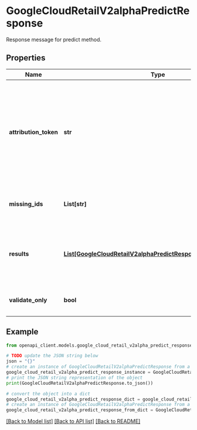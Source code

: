 # GoogleCloudRetailV2alphaPredictResponse

Response message for predict method.

## Properties

Name | Type | Description | Notes
------------ | ------------- | ------------- | -------------
**attribution_token** | **str** | A unique attribution token. This should be included in the UserEvent logs resulting from this recommendation, which enables accurate attribution of recommendation model performance. | [optional] 
**missing_ids** | **List[str]** | IDs of products in the request that were missing from the inventory. | [optional] 
**results** | [**List[GoogleCloudRetailV2alphaPredictResponsePredictionResult]**](GoogleCloudRetailV2alphaPredictResponsePredictionResult.md) | A list of recommended products. The order represents the ranking (from the most relevant product to the least). | [optional] 
**validate_only** | **bool** | True if the validateOnly property was set in the request. | [optional] 

## Example

```python
from openapi_client.models.google_cloud_retail_v2alpha_predict_response import GoogleCloudRetailV2alphaPredictResponse

# TODO update the JSON string below
json = "{}"
# create an instance of GoogleCloudRetailV2alphaPredictResponse from a JSON string
google_cloud_retail_v2alpha_predict_response_instance = GoogleCloudRetailV2alphaPredictResponse.from_json(json)
# print the JSON string representation of the object
print(GoogleCloudRetailV2alphaPredictResponse.to_json())

# convert the object into a dict
google_cloud_retail_v2alpha_predict_response_dict = google_cloud_retail_v2alpha_predict_response_instance.to_dict()
# create an instance of GoogleCloudRetailV2alphaPredictResponse from a dict
google_cloud_retail_v2alpha_predict_response_from_dict = GoogleCloudRetailV2alphaPredictResponse.from_dict(google_cloud_retail_v2alpha_predict_response_dict)
```
[[Back to Model list]](../README.md#documentation-for-models) [[Back to API list]](../README.md#documentation-for-api-endpoints) [[Back to README]](../README.md)


